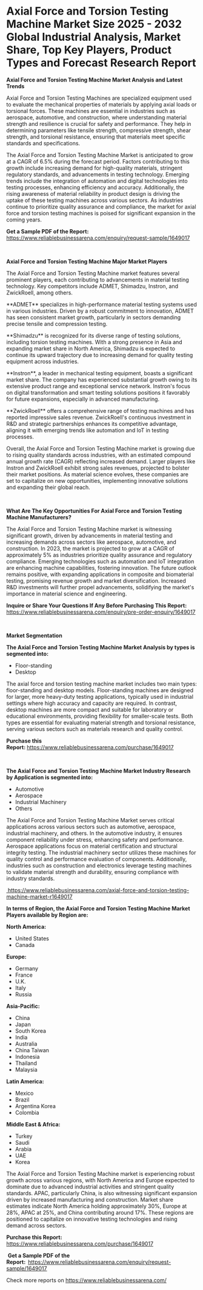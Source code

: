 <p><h1>Axial Force and Torsion Testing Machine Market Size 2025 - 2032 Global Industrial Analysis, Market Share, Top Key Players, Product Types and Forecast Research Report</h1></p><p><strong>Axial Force and Torsion Testing Machine Market Analysis and Latest Trends</strong></p>
<p><p>Axial Force and Torsion Testing Machines are specialized equipment used to evaluate the mechanical properties of materials by applying axial loads or torsional forces. These machines are essential in industries such as aerospace, automotive, and construction, where understanding material strength and resilience is crucial for safety and performance. They help in determining parameters like tensile strength, compressive strength, shear strength, and torsional resistance, ensuring that materials meet specific standards and specifications.</p><p>The Axial Force and Torsion Testing Machine Market is anticipated to grow at a CAGR of 6.5% during the forecast period. Factors contributing to this growth include increasing demand for high-quality materials, stringent regulatory standards, and advancements in testing technology. Emerging trends include the integration of automation and digital technologies into testing processes, enhancing efficiency and accuracy. Additionally, the rising awareness of material reliability in product design is driving the uptake of these testing machines across various sectors. As industries continue to prioritize quality assurance and compliance, the market for axial force and torsion testing machines is poised for significant expansion in the coming years.</p></p>
<p><strong>Get a Sample PDF of the Report:&nbsp;</strong> <a href="https://www.reliablebusinessarena.com/enquiry/request-sample/1649017?utm_campaign=2529&utm_medium=2&utm_source=Github&utm_content=ia&utm_term=26032025&utm_id=axial-force-and-torsion-testing-machine">https://www.reliablebusinessarena.com/enquiry/request-sample/1649017</a></p>
<p>&nbsp;</p>
<p><strong>Axial Force and Torsion Testing Machine Major Market Players</strong></p>
<p><p>The Axial Force and Torsion Testing Machine market features several prominent players, each contributing to advancements in material testing technology. Key competitors include ADMET, Shimadzu, Instron, and ZwickRoell, among others.</p><p>**ADMET** specializes in high-performance material testing systems used in various industries. Driven by a robust commitment to innovation, ADMET has seen consistent market growth, particularly in sectors demanding precise tensile and compression testing. </p><p>**Shimadzu** is recognized for its diverse range of testing solutions, including torsion testing machines. With a strong presence in Asia and expanding market share in North America, Shimadzu is expected to continue its upward trajectory due to increasing demand for quality testing equipment across industries.</p><p>**Instron**, a leader in mechanical testing equipment, boasts a significant market share. The company has experienced substantial growth owing to its extensive product range and exceptional service network. Instron's focus on digital transformation and smart testing solutions positions it favorably for future expansions, especially in advanced manufacturing.</p><p>**ZwickRoell** offers a comprehensive range of testing machines and has reported impressive sales revenue. ZwickRoell's continuous investment in R&D and strategic partnerships enhances its competitive advantage, aligning it with emerging trends like automation and IoT in testing processes.</p><p>Overall, the Axial Force and Torsion Testing Machine market is growing due to rising quality standards across industries, with an estimated compound annual growth rate (CAGR) reflecting increased demand. Larger players like Instron and ZwickRoell exhibit strong sales revenues, projected to bolster their market positions. As material science evolves, these companies are set to capitalize on new opportunities, implementing innovative solutions and expanding their global reach.</p></p>
<p>&nbsp;</p>
<p><strong>What Are The Key Opportunities For Axial Force and Torsion Testing Machine Manufacturers?</strong></p>
<p><p>The Axial Force and Torsion Testing Machine market is witnessing significant growth, driven by advancements in material testing and increasing demands across sectors like aerospace, automotive, and construction. In 2023, the market is projected to grow at a CAGR of approximately 5% as industries prioritize quality assurance and regulatory compliance. Emerging technologies such as automation and IoT integration are enhancing machine capabilities, fostering innovation. The future outlook remains positive, with expanding applications in composite and biomaterial testing, promising revenue growth and market diversification. Increased R&D investments will further propel advancements, solidifying the market's importance in material science and engineering.</p></p>
<p><strong>Inquire or Share Your Questions If Any Before Purchasing This Report:</strong> <a href="https://www.reliablebusinessarena.com/enquiry/pre-order-enquiry/1649017?utm_campaign=2529&utm_medium=2&utm_source=Github&utm_content=ia&utm_term=26032025&utm_id=axial-force-and-torsion-testing-machine">https://www.reliablebusinessarena.com/enquiry/pre-order-enquiry/1649017</a></p>
<p>&nbsp;</p>
<p><strong>Market Segmentation</strong></p>
<p><strong>The Axial Force and Torsion Testing Machine Market Analysis by types is segmented into:</strong></p>
<p><ul><li>Floor-standing</li><li>Desktop</li></ul></p>
<p><p>The axial force and torsion testing machine market includes two main types: floor-standing and desktop models. Floor-standing machines are designed for larger, more heavy-duty testing applications, typically used in industrial settings where high accuracy and capacity are required. In contrast, desktop machines are more compact and suitable for laboratory or educational environments, providing flexibility for smaller-scale tests. Both types are essential for evaluating material strength and torsional resistance, serving various sectors such as materials research and quality control.</p></p>
<p><strong>Purchase this Report:&nbsp;</strong><a href="https://www.reliablebusinessarena.com/purchase/1649017?utm_campaign=2529&utm_medium=2&utm_source=Github&utm_content=ia&utm_term=26032025&utm_id=axial-force-and-torsion-testing-machine">https://www.reliablebusinessarena.com/purchase/1649017</a></p>
<p>&nbsp;</p>
<p><strong>The Axial Force and Torsion Testing Machine Market Industry Research by Application is segmented into:</strong></p>
<p><ul><li>Automotive</li><li>Aerospace</li><li>Industrial Machinery</li><li>Others</li></ul></p>
<p><p>The Axial Force and Torsion Testing Machine Market serves critical applications across various sectors such as automotive, aerospace, industrial machinery, and others. In the automotive industry, it ensures component reliability under stress, enhancing safety and performance. Aerospace applications focus on material certification and structural integrity testing. The industrial machinery sector utilizes these machines for quality control and performance evaluation of components. Additionally, industries such as construction and electronics leverage testing machines to validate material strength and durability, ensuring compliance with industry standards.</p></p>
<p><a href="https://www.reliablebusinessarena.com/axial-force-and-torsion-testing-machine-market-r1649017?utm_campaign=2529&utm_medium=2&utm_source=Github&utm_content=ia&utm_term=26032025&utm_id=axial-force-and-torsion-testing-machine">&nbsp;https://www.reliablebusinessarena.com/axial-force-and-torsion-testing-machine-market-r1649017</a></p>
<p><strong>In terms of Region, the Axial Force and Torsion Testing Machine Market Players available by Region are:</strong></p>
<p>
    <p> <strong> North America: </strong>
        <ul>
            <li>United States</li>
            <li>Canada</li>
        </ul>
        </p> 
    <p> <strong> Europe: </strong>
        <ul>
            <li>Germany</li>
            <li>France</li>
            <li>U.K.</li>
            <li>Italy</li>
            <li>Russia</li>
        </ul>
        </p> 
    <p> <strong> Asia-Pacific: </strong>
        <ul>
            <li>China</li>
            <li>Japan</li>
            <li>South Korea</li>
            <li>India</li>
            <li>Australia</li>
            <li>China Taiwan</li>
            <li>Indonesia</li>
            <li>Thailand</li>
            <li>Malaysia</li>
        </ul>
        </p> 
    <p> <strong> Latin America: </strong>
        <ul>
            <li>Mexico</li>
            <li>Brazil</li>
            <li>Argentina Korea</li>
            <li>Colombia</li>
        </ul>
        </p> 
    <p> <strong> Middle East & Africa: </strong>
        <ul>
            <li>Turkey</li>
            <li>Saudi</li>
            <li>Arabia</li>
            <li>UAE</li>
            <li>Korea</li>
        </ul>
    </p>
    </p>
<p><p>The Axial Force and Torsion Testing Machine market is experiencing robust growth across various regions, with North America and Europe expected to dominate due to advanced industrial activities and stringent quality standards. APAC, particularly China, is also witnessing significant expansion driven by increased manufacturing and construction. Market share estimates indicate North America holding approximately 30%, Europe at 28%, APAC at 25%, and China contributing around 17%. These regions are positioned to capitalize on innovative testing technologies and rising demand across sectors.</p></p>
<p><strong>Purchase this Report: </strong><a href="https://www.reliablebusinessarena.com/purchase/1649017?utm_campaign=2529&utm_medium=2&utm_source=Github&utm_content=ia&utm_term=26032025&utm_id=axial-force-and-torsion-testing-machine">https://www.reliablebusinessarena.com/purchase/1649017</a></p>
<p>&nbsp;<strong>Get a Sample PDF of the Report:&nbsp;&nbsp;</strong><a href="https://www.reliablebusinessarena.com/enquiry/request-sample/1649017?utm_campaign=2529&utm_medium=2&utm_source=Github&utm_content=ia&utm_term=26032025&utm_id=axial-force-and-torsion-testing-machine">https://www.reliablebusinessarena.com/enquiry/request-sample/1649017</a></p>
<p><strong></strong></p>
<p>Check more reports on <a href="https://www.reliablebusinessarena.com/?utm_campaign=2529&utm_medium=2&utm_source=Github&utm_content=ia&utm_term=26032025&utm_id=axial-force-and-torsion-testing-machine">https://www.reliablebusinessarena.com/</a></p>